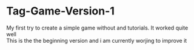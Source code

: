 # Tag-Game-Version-1
My first try to create a simple game without and tutorials. It worked quite well <br>
This is the the beginning version and i am currently worjing to improve it
